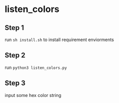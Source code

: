 # listen_colors

## Step 1

run `sh install.sh` to install requirement enviorments

## Step 2

run `python3 listen_colors.py`

## Step 3

input some hex color string
